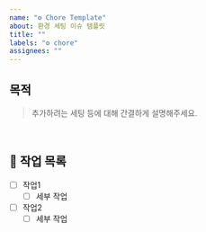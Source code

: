 ```yaml
---
name: "⚙️ Chore Template"
about: 환경 세팅 이슈 템플릿
title: ""
labels: "⚙ chore"
assignees: ""
---
```


## 목적

> 추가하려는 세팅 등에 대해 간결하게 설명해주세요.

<br>

## 📝 작업 목록

- [ ] 작업1
  - [ ] 세부 작업
- [ ] 작업2
  - [ ] 세부 작업

<br>

<!-- ## 💡 참고자료 -->
